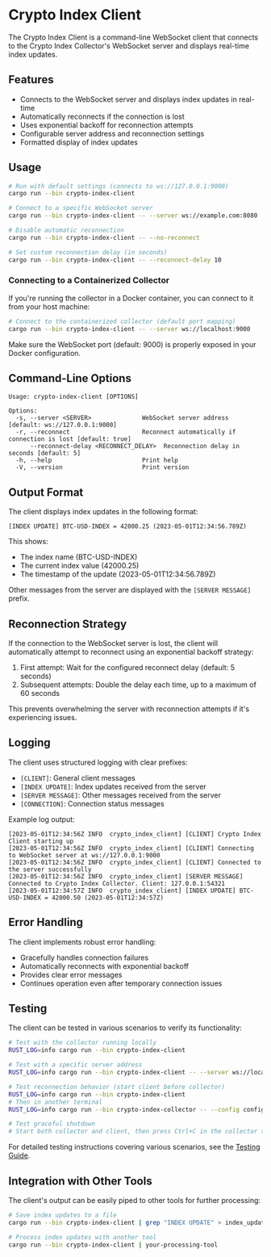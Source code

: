 # Crypto Index Client

The Crypto Index Client is a command-line WebSocket client that connects to the Crypto Index Collector's WebSocket server and displays real-time index updates.

## Features

- Connects to the WebSocket server and displays index updates in real-time
- Automatically reconnects if the connection is lost
- Uses exponential backoff for reconnection attempts
- Configurable server address and reconnection settings
- Formatted display of index updates

## Usage

```bash
# Run with default settings (connects to ws://127.0.0.1:9000)
cargo run --bin crypto-index-client

# Connect to a specific WebSocket server
cargo run --bin crypto-index-client -- --server ws://example.com:8080

# Disable automatic reconnection
cargo run --bin crypto-index-client -- --no-reconnect

# Set custom reconnection delay (in seconds)
cargo run --bin crypto-index-client -- --reconnect-delay 10
```

### Connecting to a Containerized Collector

If you're running the collector in a Docker container, you can connect to it from your host machine:

```bash
# Connect to the containerized collector (default port mapping)
cargo run --bin crypto-index-client -- --server ws://localhost:9000
```

Make sure the WebSocket port (default: 9000) is properly exposed in your Docker configuration.

## Command-Line Options

```
Usage: crypto-index-client [OPTIONS]

Options:
  -s, --server <SERVER>              WebSocket server address [default: ws://127.0.0.1:9000]
  -r, --reconnect                    Reconnect automatically if connection is lost [default: true]
      --reconnect-delay <RECONNECT_DELAY>  Reconnection delay in seconds [default: 5]
  -h, --help                         Print help
  -V, --version                      Print version
```

## Output Format

The client displays index updates in the following format:

```
[INDEX UPDATE] BTC-USD-INDEX = 42000.25 (2023-05-01T12:34:56.789Z)
```

This shows:
- The index name (BTC-USD-INDEX)
- The current index value (42000.25)
- The timestamp of the update (2023-05-01T12:34:56.789Z)

Other messages from the server are displayed with the `[SERVER MESSAGE]` prefix.

## Reconnection Strategy

If the connection to the WebSocket server is lost, the client will automatically attempt to reconnect using an exponential backoff strategy:

1. First attempt: Wait for the configured reconnect delay (default: 5 seconds)
2. Subsequent attempts: Double the delay each time, up to a maximum of 60 seconds

This prevents overwhelming the server with reconnection attempts if it's experiencing issues.

## Logging

The client uses structured logging with clear prefixes:

- `[CLIENT]`: General client messages
- `[INDEX UPDATE]`: Index updates received from the server
- `[SERVER MESSAGE]`: Other messages received from the server
- `[CONNECTION]`: Connection status messages

Example log output:

```
[2023-05-01T12:34:56Z INFO  crypto_index_client] [CLIENT] Crypto Index Client starting up
[2023-05-01T12:34:56Z INFO  crypto_index_client] [CLIENT] Connecting to WebSocket server at ws://127.0.0.1:9000
[2023-05-01T12:34:56Z INFO  crypto_index_client] [CLIENT] Connected to the server successfully
[2023-05-01T12:34:56Z INFO  crypto_index_client] [SERVER MESSAGE] Connected to Crypto Index Collector. Client: 127.0.0.1:54321
[2023-05-01T12:34:57Z INFO  crypto_index_client] [INDEX UPDATE] BTC-USD-INDEX = 42000.50 (2023-05-01T12:34:57Z)
```

## Error Handling

The client implements robust error handling:

- Gracefully handles connection failures
- Automatically reconnects with exponential backoff
- Provides clear error messages
- Continues operation even after temporary connection issues

## Testing

The client can be tested in various scenarios to verify its functionality:

```bash
# Test with the collector running locally
RUST_LOG=info cargo run --bin crypto-index-client

# Test with a specific server address
RUST_LOG=info cargo run --bin crypto-index-client -- --server ws://localhost:9000

# Test reconnection behavior (start client before collector)
RUST_LOG=info cargo run --bin crypto-index-client
# Then in another terminal
RUST_LOG=info cargo run --bin crypto-index-collector -- --config config.simple.toml

# Test graceful shutdown
# Start both collector and client, then press Ctrl+C in the collector terminal
```

For detailed testing instructions covering various scenarios, see the [Testing Guide](TESTING.md).

## Integration with Other Tools

The client's output can be easily piped to other tools for further processing:

```bash
# Save index updates to a file
cargo run --bin crypto-index-client | grep "INDEX UPDATE" > index_updates.log

# Process index updates with another tool
cargo run --bin crypto-index-client | your-processing-tool
```
